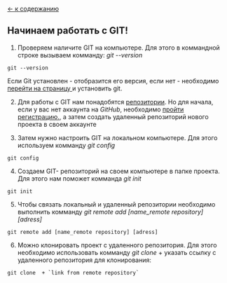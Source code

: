 [<- к содержанию](./readme.md)

## Начинаем работать с GIT!

1. Проверяем наличите GIT на компьютере. Для этого в коммандной строке вызываем комманду: _git --version_ 

```bash=
git --version
```

   Если Git установлен - отобразится его версия, если нет  - необходимо [перейти на страницу ](https://git-scm.com/download/win) и установить git.


2. Для работы с GIT нам понадобятся [репозитории](./repository.md). Но для начала, если у вас нет аккаунта на *GitHub*, необходимо [пройти регистрацию.]( https://github.com/), а затем создать удаленный репозиторий нового проекта в своем аккаунте

3. Затем нужно настроить GIT на локальном компьютере. Для этого используем комманду  _git config_

```bash=
git config
```

4. Создаем GIT- репозиторий на своем компьютере в папке проекта. Для этого нам поможет комманда _git init_

```bash=
git init
```
5. Чтобы связать локальный и удаленный репозитории необходимо выполнить комманду _git remote add [name_remote repository] [adress]_
```bash=
git remote add [name_remote repository] [adress]
```


6. Можно клонировать проект с удаленного репозитория. Для этого необходимо использовать комманду _git clone_ + указать ссылку с удаленного репозитория для клонирования: 

```bash=
git clone  + `link from remote repository`
```